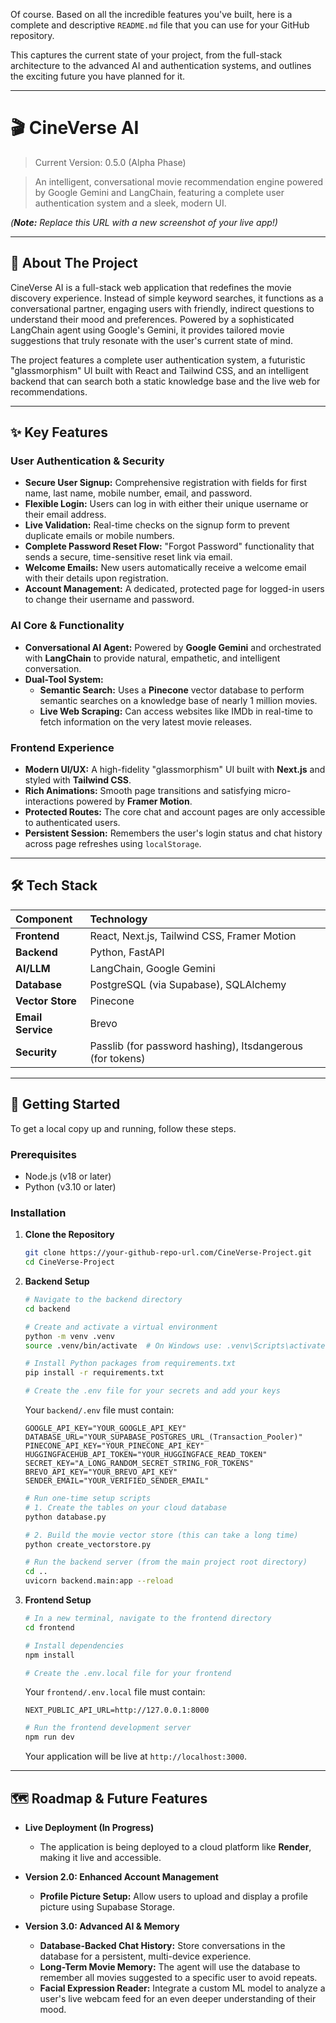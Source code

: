 Of course. Based on all the incredible features you've built, here is a complete and descriptive `README.md` file that you can use for your GitHub repository.

This captures the current state of your project, from the full-stack architecture to the advanced AI and authentication systems, and outlines the exciting future you have planned for it.

-----

# 🎬 CineVerse AI

> Current Version: 0.5.0 (Alpha Phase)

[](https://nextjs.org/)
[](https://fastapi.tiangolo.com/)
[](https://www.langchain.com/)
[](https://www.google.com/search?q=https://ai.google/discover/gemini/)
[](https://www.pinecone.io/)
[](https://supabase.com/)

> An intelligent, conversational movie recommendation engine powered by Google Gemini and LangChain, featuring a complete user authentication system and a sleek, modern UI.

*(**Note:** Replace this URL with a new screenshot of your live app\!)*

-----

## 🤖 About The Project

CineVerse AI is a full-stack web application that redefines the movie discovery experience. Instead of simple keyword searches, it functions as a conversational partner, engaging users with friendly, indirect questions to understand their mood and preferences. Powered by a sophisticated LangChain agent using Google's Gemini, it provides tailored movie suggestions that truly resonate with the user's current state of mind.

The project features a complete user authentication system, a futuristic "glassmorphism" UI built with React and Tailwind CSS, and an intelligent backend that can search both a static knowledge base and the live web for recommendations.

-----

## ✨ Key Features

### User Authentication & Security

  - **Secure User Signup:** Comprehensive registration with fields for first name, last name, mobile number, email, and password.
  - **Flexible Login:** Users can log in with either their unique username or their email address.
  - **Live Validation:** Real-time checks on the signup form to prevent duplicate emails or mobile numbers.
  - **Complete Password Reset Flow:** "Forgot Password" functionality that sends a secure, time-sensitive reset link via email.
  - **Welcome Emails:** New users automatically receive a welcome email with their details upon registration.
  - **Account Management:** A dedicated, protected page for logged-in users to change their username and password.

### AI Core & Functionality

  - **Conversational AI Agent:** Powered by **Google Gemini** and orchestrated with **LangChain** to provide natural, empathetic, and intelligent conversation.
  - **Dual-Tool System:**
      - **Semantic Search:** Uses a **Pinecone** vector database to perform semantic searches on a knowledge base of nearly 1 million movies.
      - **Live Web Scraping:** Can access websites like IMDb in real-time to fetch information on the very latest movie releases.

### Frontend Experience

  - **Modern UI/UX:** A high-fidelity "glassmorphism" UI built with **Next.js** and styled with **Tailwind CSS**.
  - **Rich Animations:** Smooth page transitions and satisfying micro-interactions powered by **Framer Motion**.
  - **Protected Routes:** The core chat and account pages are only accessible to authenticated users.
  - **Persistent Session:** Remembers the user's login status and chat history across page refreshes using `localStorage`.

-----

## 🛠️ Tech Stack

| Component | Technology |
| :--- | :--- |
| **Frontend** | React, Next.js, Tailwind CSS, Framer Motion |
| **Backend** | Python, FastAPI |
| **AI/LLM** | LangChain, Google Gemini |
| **Database** | PostgreSQL (via Supabase), SQLAlchemy |
| **Vector Store**| Pinecone |
| **Email Service** | Brevo |
| **Security** | Passlib (for password hashing), Itsdangerous (for tokens) |

-----

## 🚀 Getting Started

To get a local copy up and running, follow these steps.

### Prerequisites

  - Node.js (v18 or later)
  - Python (v3.10 or later)

### Installation

1.  **Clone the Repository**

    ```sh
    git clone https://your-github-repo-url.com/CineVerse-Project.git
    cd CineVerse-Project
    ```

2.  **Backend Setup**

    ```sh
    # Navigate to the backend directory
    cd backend

    # Create and activate a virtual environment
    python -m venv .venv
    source .venv/bin/activate  # On Windows use: .venv\Scripts\activate

    # Install Python packages from requirements.txt
    pip install -r requirements.txt

    # Create the .env file for your secrets and add your keys
    ```

    Your `backend/.env` file must contain:

    ```env
    GOOGLE_API_KEY="YOUR_GOOGLE_API_KEY"
    DATABASE_URL="YOUR_SUPABASE_POSTGRES_URL_(Transaction_Pooler)"
    PINECONE_API_KEY="YOUR_PINECONE_API_KEY"
    HUGGINGFACEHUB_API_TOKEN="YOUR_HUGGINGFACE_READ_TOKEN"
    SECRET_KEY="A_LONG_RANDOM_SECRET_STRING_FOR_TOKENS"
    BREVO_API_KEY="YOUR_BREVO_API_KEY"
    SENDER_EMAIL="YOUR_VERIFIED_SENDER_EMAIL"
    ```

    ```sh
    # Run one-time setup scripts
    # 1. Create the tables on your cloud database
    python database.py

    # 2. Build the movie vector store (this can take a long time)
    python create_vectorstore.py

    # Run the backend server (from the main project root directory)
    cd .. 
    uvicorn backend.main:app --reload
    ```

3.  **Frontend Setup**

    ```sh
    # In a new terminal, navigate to the frontend directory
    cd frontend

    # Install dependencies
    npm install

    # Create the .env.local file for your frontend
    ```

    Your `frontend/.env.local` file must contain:

    ```env
    NEXT_PUBLIC_API_URL=http://127.0.0.1:8000
    ```

    ```sh
    # Run the frontend development server
    npm run dev
    ```

    Your application will be live at `http://localhost:3000`.

-----

## 🗺️ Roadmap & Future Features

  - **Live Deployment (In Progress)**

      - The application is being deployed to a cloud platform like **Render**, making it live and accessible.

  - **Version 2.0: Enhanced Account Management**

      - **Profile Picture Setup:** Allow users to upload and display a profile picture using Supabase Storage.

  - **Version 3.0: Advanced AI & Memory**

      - **Database-Backed Chat History:** Store conversations in the database for a persistent, multi-device experience.
      - **Long-Term Movie Memory:** The agent will use the database to remember all movies suggested to a specific user to avoid repeats.
      - **Facial Expression Reader:** Integrate a custom ML model to analyze a user's live webcam feed for an even deeper understanding of their mood.
